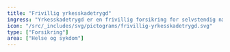 ```yaml
---
title: "Frivillig yrkesskadetrygd"
ingress: "Yrkesskadetrygd er en frivillig forsikring for selvstendig næringsdrivende og frilansere."
icon: "/src/_includes/svg/pictograms/frivillig-yrkesskadetrygd.svg"
type: ["Forsikring"]
area: ["Helse og sykdom"]
---
```

